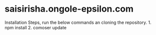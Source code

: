 # saisirisha.ongole-epsilon.com
Installation Steps, run the below commands an cloning the repository.
    1. npm install
    2. comoser update

